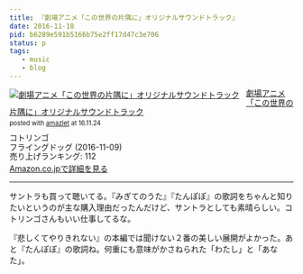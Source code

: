 ```yaml
---
title: 『劇場アニメ「この世界の片隅に」オリジナルサウンドトラック』
date: 2016-11-18
pid: b6289e591b5166b75e2ff17d47c3e706
status: p
tags:
   - music
   - blog
---
```


<div class="amazlet-box" style="margin-bottom:0px;"><div class="amazlet-image" style="float:left;margin:0px 12px 1px 0px;"><a href="http://www.amazon.co.jp/exec/obidos/ASIN/B01KZ4MAJ4/dotimpact-22/ref=nosim/" name="amazletlink" target="_blank"><img src="http://ecx.images-amazon.com/images/I/51UmNM-KPSL._SL160_.jpg" alt="劇場アニメ「この世界の片隅に」オリジナルサウンドトラック" style="border: none;" /></a></div><div class="amazlet-info" style="line-height:120%; margin-bottom: 10px"><div class="amazlet-name" style="margin-bottom:10px;line-height:120%"><a href="http://www.amazon.co.jp/exec/obidos/ASIN/B01KZ4MAJ4/dotimpact-22/ref=nosim/" name="amazletlink" target="_blank">劇場アニメ「この世界の片隅に」オリジナルサウンドトラック</a><div class="amazlet-powered-date" style="font-size:80%;margin-top:5px;line-height:120%">posted with <a href="http://www.amazlet.com/" title="amazlet" target="_blank">amazlet</a> at 16.11.24</div></div><div class="amazlet-detail">コトリンゴ <br />フライングドッグ (2016-11-09)<br />売り上げランキング: 112<br /></div><div class="amazlet-sub-info" style="float: left;"><div class="amazlet-link" style="margin-top: 5px"><a href="http://www.amazon.co.jp/exec/obidos/ASIN/B01KZ4MAJ4/dotimpact-22/ref=nosim/" name="amazletlink" target="_blank">Amazon.co.jpで詳細を見る</a></div></div></div><div class="amazlet-footer" style="clear: left"></div></div>

---- 

サントラも買って聴いてる。『みぎてのうた』『たんぽぽ』の歌詞をちゃんと知りたいというのが主な購入理由だったんだけど、サントラとしても素晴らしい。コトリンゴさんもいい仕事してるな。

『悲しくてやりきれない』の本編では聞けない２番の美しい展開がよかった。あと『たんぽぽ』の歌詞ね。何重にも意味がかさねられた「わたし」と「あなた」。
